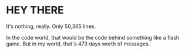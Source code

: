 # HEY THERE
It's nothing, really.  Only 50,365 lines. 

In the code world, that would be the code behind something like a flash game. But in my world, that's 473 days worth of messages.